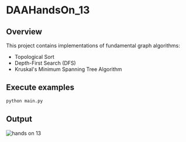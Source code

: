 # DAAHandsOn_13

## Overview

This project contains implementations of fundamental graph algorithms:

- Topological Sort
- Depth-First Search (DFS)
- Kruskal's Minimum Spanning Tree Algorithm

## Execute examples

   ```bash
   python main.py
   ```
## Output
![hands on 13](https://github.com/user-attachments/assets/d68239f4-2613-4697-8d1f-582ecf6cf8fb)

